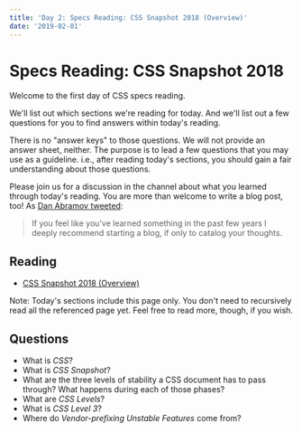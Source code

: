 ```yaml
---
title: 'Day 2: Specs Reading: CSS Snapshot 2018 (Overview)'
date: '2019-02-01'
---
```


# Specs Reading: CSS Snapshot 2018

Welcome to the first day of CSS specs reading.

We'll list out which sections we're reading for today.
And we'll list out a few questions for you to find answers within today's reading.

There is no "answer keys" to those questions.
We will not provide an answer sheet, neither.
The purpose is to lead a few questions that you may use as a guideline.
i.e., after reading today's sections, you should gain a fair understanding about those questions.

Please join us for a discussion in the channel about what you learned through today's reading.
You are more than welcome to write a blog post, too!
As [Dan Abramov tweeted](https://twitter.com/dan_abramov/status/1079214023881707520):

> If you feel like you’ve learned something in the past few years I deeply recommend starting a blog, if only to catalog your thoughts.

## Reading

- [CSS Snapshot 2018 (Overview)](https://www.w3.org/TR/css-2018/)

Note: Today's sections include this page only. You don't need to recursively read all the referenced page yet. Feel free to read more, though, if you wish.

## Questions

- What is _CSS_?
- What is _CSS Snapshot_?
- What are the three levels of stability a CSS document has to pass through? What happens during each of those phases?
- What are _CSS Levels_?
- What is _CSS Level 3_?
- Where do _Vendor-prefixing Unstable Features_ come from?
